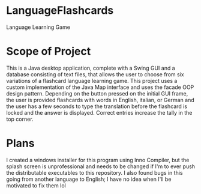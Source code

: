 # LanguageFlashcards
Language Learning Game

<h1>Scope of Project</h1>

This is a Java desktop application, complete with a Swing GUI and a database consisting of text files, that allows the user to choose
from six variations of a flashcard language learning game. This project uses a custom implementation of the Java Map interface and uses the facade OOP design pattern. Depending on the button pressed on the initial GUI frame, the user is provided flashcards with 
words in English, italian, or German and the user has a few seconds to type the translation before the flashcard is locked and the 
answer is displayed. Correct entries increase the tally in the top corner.

<h1> Plans </h1>
I created a windows installer for this program using Inno Compiler, but the splash screen is unprofessional and needs to be changed if I'm to ever push the distributable executables to this repository. 
I also found bugs in this going from another language to English; I have no idea when I'll be motivated to fix them lol
